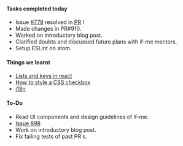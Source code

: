 #### **Tasks completed today**
   - Issue [#779](https://github.com/ifmeorg/ifme/issues/779) resolved in [PR](https://github.com/ifmeorg/ifme/pull/911)  !
   - Made changes in PR#910.
   - Worked on introductory blog post.
   - Clarified doubts and discussed future plans with if-me mentors.
   - Setup ESLint on atom.

#### **Things we learnt**
   - [Lists and keys in react](https://reactjs.org/docs/lists-and-keys.html#keys)
   - [How to style a CSS checkbox](https://paulund.co.uk/how-to-style-a-checkbox-with-css)
   - [i18n](https://alligator.io/react/i18n-with-react-and-i18next)

#### **To-Do**
  - Read UI components and design guidelines of if-me.
  - [Issue 898](https://github.com/ifmeorg/ifme/pull/898)
  - Work on introductory blog post.
  - Fix failing tests of past PR's.
